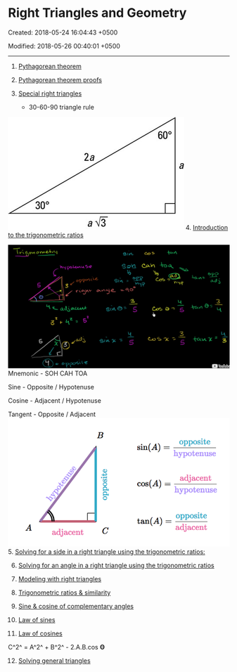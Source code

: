 # Right Triangles and Geometry

Created: 2018-05-24 16:04:43 +0500

Modified: 2018-05-26 00:40:01 +0500

---

1.  [Pythagorean theorem](https://www.khanacademy.org/math/geometry/hs-geo-trig#hs-geo-pyth-theorem)

2.  [Pythagorean theorem proofs](https://www.khanacademy.org/math/geometry/hs-geo-trig#hs-geo-pythagorean-proofs)

3.  [Special right triangles](https://www.khanacademy.org/math/geometry/hs-geo-trig#hs-geo-special-right-triangles)
    -   30-60-90 triangle rule

![image](media/Right-Triangles-and-Geometry-image1.jpg)
4.  [Introduction to the trigonometric ratios](https://www.khanacademy.org/math/geometry/hs-geo-trig#hs-geo-trig-ratios-intro)

![image](media/Right-Triangles-and-Geometry-image2.png)
Mnemonic - SOH CAH TOA

Sine - Opposite / Hypotenuse

Cosine - Adjacent / Hypotenuse

Tangent - Opposite / Adjacent
![image](media/Right-Triangles-and-Geometry-image3.png)
5.  [Solving for a side in a right triangle using the trigonometric ratios:](https://www.khanacademy.org/math/geometry/hs-geo-trig#hs-geo-solve-for-a-side)

6.  [Solving for an angle in a right triangle using the trigonometric ratios](https://www.khanacademy.org/math/geometry/hs-geo-trig#hs-geo-solve-for-an-angle)

7.  [Modeling with right triangles](https://www.khanacademy.org/math/geometry/hs-geo-trig#hs-geo-modeling-with-right-triangles)

8.  [Trigonometric ratios & similarity](https://www.khanacademy.org/math/geometry/hs-geo-trig#hs-geo-trig-ratios-similarity)

9.  [Sine & cosine of complementary angles](https://www.khanacademy.org/math/geometry/hs-geo-trig#hs-geo-complementary-angles)

10. [Law of sines](https://www.khanacademy.org/math/geometry/hs-geo-trig#hs-geo-law-of-sines)

11. [Law of cosines](https://www.khanacademy.org/math/geometry/hs-geo-trig#hs-geo-law-of-cosines)

C^2^ = A^2^ + B^2^ - 2.A.B.cos **Θ**

12. [Solving general triangles](https://www.khanacademy.org/math/geometry/hs-geo-trig#hs-geo-solving-general-triangles)
